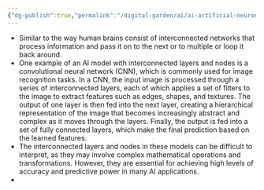 ```yaml
---
{"dg-publish":true,"permalink":"/digital-garden/ai/ai-artificial-neurons/","updated":"2023-12-06T16:37:34.000-07:00"}
---
```


- Similar to the way human brains consist of interconnected networks that process information and pass it on to the next or to multiple or loop it back around.
- One example of an AI model with interconnected layers and nodes is a convolutional neural network (CNN), which is commonly used for image recognition tasks. In a CNN, the input image is processed through a series of interconnected layers, each of which applies a set of filters to the image to extract features such as edges, shapes, and textures. The output of one layer is then fed into the next layer, creating a hierarchical representation of the image that becomes increasingly abstract and complex as it moves through the layers. Finally, the output is fed into a set of fully connected layers, which make the final prediction based on the learned features.
- The interconnected layers and nodes in these models can be difficult to interpret, as they may involve complex mathematical operations and transformations. However, they are essential for achieving high levels of accuracy and predictive power in many AI applications.
- 